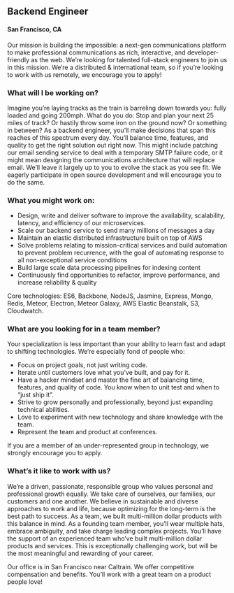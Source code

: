 ## Backend Engineer
#### San Francisco, CA

Our mission is building the impossible: a next-gen communications platform to make professional communications as rich, interactive, and developer-friendly as the web. We’re looking for talented full-stack engineers to join us in this mission.
We’re a distributed & international team, so if you’re looking to work with us remotely, we encourage you to apply!

### What will I be working on?

Imagine you’re laying tracks as the train is barreling down towards you: fully loaded and going 200mph. What do you do: Stop and plan your next 25 miles of track? Or hastily throw some iron on the ground now? Or something in between?
As a backend engineer, you’ll make decisions that span this reaches of this spectrum every day. You’ll balance time, features, and quality to get the right solution out right now. This might include patching our email sending service to deal with a temporary SMTP failure code, or it might mean designing the communications architecture that will replace email. We’ll leave it largely up to you to evolve the stack as you see fit. We eagerly participate in open source development and will encourage you to do the same.

### What you might work on:
+	Design, write and deliver software to improve the availability, scalability, latency, and efficiency of our microservices.
+	Scale our backend service to send many millions of messages a day
+	Maintain an elastic distributed infrastructure built on top of AWS
+	Solve problems relating to mission-critical services and build automation to prevent problem recurrence, with the goal of automating response to all non-exceptional service conditions
+	Build large scale data processing pipelines for indexing content
+	Continuously find opportunities to refactor, improve performance, and increase reliability & quality

Core technologies: ES6, Backbone, NodeJS, Jasmine, Express, Mongo, Redis, Meteor, Electron, Meteor Galaxy, AWS Elastic Beanstalk, S3, Cloudwatch.

### What are you looking for in a team member?
Your specialization is less important than your ability to learn fast and adapt to shifting technologies. We’re especially fond of people who:

+	Focus on project goals, not just writing code.
+	Iterate until customers love what you’ve built, and pay for it.
+	Have a hacker mindset and master the fine art of balancing time, features, and quality of code. You know when to unit test and when to “just ship it”.
+	Strive to grow personally and professionally, beyond just expanding technical abilities.
+	Love to experiment with new technology and share knowledge with the team.
+	Represent the team and product at conferences.

If you are a member of an under-represented group in technology, we strongly encourage you to apply.

### What’s it like to work with us?
We’re a driven, passionate, responsible group who values personal and professional growth equally. We take care of ourselves, our families, our customers and one another. We believe in sustainable and diverse approaches to work and life, because optimizing for the long-term is the best path to success. As a team, we built multi-million dollar products with this balance in mind.
As a founding team member, you’ll wear multiple hats, embrace ambiguity, and take charge leading complex projects. You’ll have the support of an experienced team who’ve built multi-million dollar products and services. This is exceptionally challenging work, but will be the most meaningful and rewarding of your career.

Our office is in San Francisco near Caltrain. We offer competitive compensation and benefits. You’ll work with a great team on a product people love!
